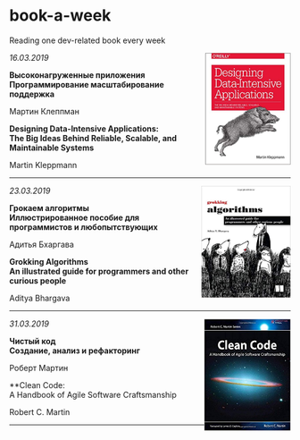 # book-a-week
Reading one dev-related book every week

<img height="200" align="right" src="./images/designing-data-Intensive-applications.jpg"/>
 
*16.03.2019*

**Высоконагруженные приложения\
Программирование масштабирование поддержка**

Мартин Клеппман
 
**Designing Data-Intensive Applications:\
The Big Ideas Behind Reliable, Scalable, and Maintainable Systems**

Martin Kleppmann 
 
---

<img height="200" align="right" src="./images/grokking-algorithms.jpg"/>

*23.03.2019*

**Грокаем алгоритмы\
Иллюстрированное пособие для программистов и любопытствующих**
 
Адитья Бхаргава

**Grokking Algorithms\
An illustrated guide for programmers and other curious people**

Aditya Bhargava
 
---

<img height="200" align="right" src="./images/clean_code.jpg"/>

*31.03.2019*

**Чистый код\
Создание, анализ и рефакторинг**
 
Роберт Мартин

**Clean Code:\
A Handbook of Agile Software Craftsmanship

Robert C. Martin
 
---